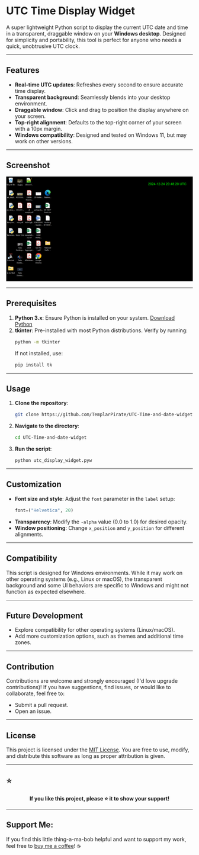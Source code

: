 # UTC Time Display Widget

A super lightweight Python script to display the current UTC date and time in a transparent, draggable window on your **Windows desktop**. Designed for simplicity and portability, this tool is perfect for anyone who needs a quick, unobtrusive UTC clock.

---

## Features
- **Real-time UTC updates**: Refreshes every second to ensure accurate time display.
- **Transparent background**: Seamlessly blends into your desktop environment.
- **Draggable window**: Click and drag to position the display anywhere on your screen.
- **Top-right alignment**: Defaults to the top-right corner of your screen with a 10px margin.
- **Windows compatibility**: Designed and tested on Windows 11, but may work on other versions.

---

## Screenshot
![UTC Time Display Widget](widget_screenshot.png)

---

## Prerequisites
1. **Python 3.x**: Ensure Python is installed on your system. [Download Python](https://www.python.org/downloads/)
2. **tkinter**: Pre-installed with most Python distributions. Verify by running:
   ```bash
   python -m tkinter
   ```
   If not installed, use:
   ```bash
   pip install tk
   ```

---

## Usage
1. **Clone the repository**:
   ```bash
   git clone https://github.com/TemplarPirate/UTC-Time-and-date-widget.git
   ```
2. **Navigate to the directory**:
   ```bash
   cd UTC-Time-and-date-widget
   ```
3. **Run the script**:
   ```bash
   python utc_display_widget.pyw
   ```

---

## Customization
- **Font size and style**: Adjust the `font` parameter in the `label` setup:
  ```python
  font=("Helvetica", 20)
  ```
- **Transparency**: Modify the `-alpha` value (0.0 to 1.0) for desired opacity.
- **Window positioning**: Change `x_position` and `y_position` for different alignments.

---

## Compatibility
This script is designed for Windows environments. While it may work on other operating systems (e.g., Linux or macOS), the transparent background and some UI behaviors are specific to Windows and might not function as expected elsewhere.

---

## Future Development
- Explore compatibility for other operating systems (Linux/macOS).
- Add more customization options, such as themes and additional time zones.

---

## Contribution
Contributions are welcome and strongly encouraged (I'd love upgrade contributions)! If you have suggestions, find issues, or would like to collaborate, feel free to:
- Submit a pull request.
- Open an issue.

---

## License
This project is licensed under the [MIT License](LICENSE). You are free to use, modify, and distribute this software as long as proper attribution is given.

---

## ⭐
**<div align="center">If you like this project, please ⭐ it to show your support!</div>**

---

## Support Me:
If you find this little thing-a-ma-bob helpful and want to support my work, feel free to [buy me a coffee](https://buymeacoffee.com/scofflaw)! ☕

